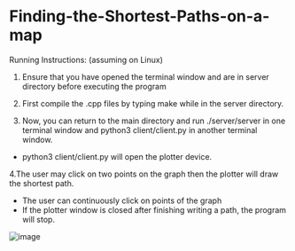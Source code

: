 # Finding-the-Shortest-Paths-on-a-map

Running Instructions: (assuming on Linux)
1. Ensure that you have opened the terminal window and are in server directory before executing the program
	
2. First compile the .cpp files by typing make while in the server directory. 

3. Now, you can return to the main directory and run ./server/server in one terminal window and python3 client/client.py in another terminal window. 
- python3 client/client.py will open the plotter device.
	
4.The user may click on two points on the graph then the plotter will draw the shortest path.
- The user can continuously click on points of the graph
- If the plotter window is closed after finishing writing a path, the program will stop.
	

![image](https://user-images.githubusercontent.com/90366819/210467214-51fde491-3419-4db8-8ade-027a01ce4216.png)
